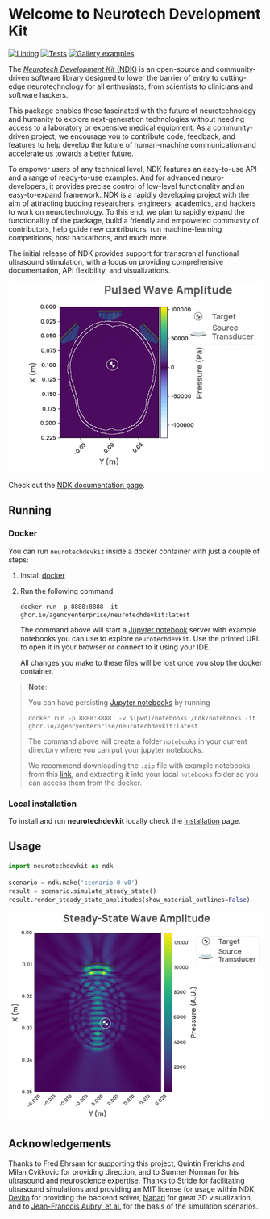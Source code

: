 # Welcome to Neurotech Development Kit

[![Linting](https://github.com/agencyenterprise/neurotechdevkit/actions/workflows/lint.yml/badge.svg)](https://github.com/agencyenterprise/neurotechdevkit/actions/workflows/lint.yml)
[![Tests](https://github.com/agencyenterprise/neurotechdevkit/actions/workflows/test.yml/badge.svg)](https://github.com/agencyenterprise/neurotechdevkit/actions/workflows/test.yml)
[![Gallery examples](https://circleci.com/gh/agencyenterprise/neurotechdevkit.png?style=shield)](https://circleci.com/gh/agencyenterprise/neurotechdevkit)

The [_Neurotech Development Kit_ (NDK)](https://agencyenterprise.github.io/neurotechdevkit/) is an open-source and community-driven software library designed to lower the barrier of entry to cutting-edge neurotechnology for all enthusiasts, from scientists to clinicians and software hackers.

This package enables those fascinated with the future of neurotechnology and humanity to explore next-generation technologies without needing access to a laboratory or expensive medical equipment. As a community-driven project, we encourage you to contribute code, feedback, and features to help develop the future of human-machine communication and accelerate us towards a better future.

To empower users of any technical level, NDK features an easy-to-use API and a range of ready-to-use examples. And for advanced neuro-developers, it provides precise control of low-level functionality and an easy-to-expand framework. NDK is a rapidly developing project with the aim of attracting budding researchers, engineers, academics, and hackers to work on neurotechnology. To this end, we plan to rapidly expand the functionality of the package, build a friendly and empowered community of contributors, help guide new contributors, run machine-learning competitions, host hackathons, and much more.

The initial release of NDK provides support for transcranial functional ultrasound stimulation, with a focus on providing comprehensive documentation, API flexibility, and visualizations.

![Simulation](https://raw.githubusercontent.com/agencyenterprise/neurotechdevkit/main/docs/images/ndk_example.gif)

Check out the [NDK documentation page](https://agencyenterprise.github.io/neurotechdevkit/).

## Running

### Docker

You can run `neurotechdevkit` inside a docker container with just a couple of steps:

1. Install [docker](https://docs.docker.com/engine/install/#desktop)

1. Run the following command:

    ```
    docker run -p 8888:8888 -it ghcr.io/agencyenterprise/neurotechdevkit:latest
    ```

    The command above will start a [Jupyter notebook](https://jupyterlab.readthedocs.io/en/stable/getting_started/overview.html) server with example notebooks you can use to explore `neurotechdevkit`. Use the printed URL to open it in your browser or connect to it using your IDE.

    All changes you make to these files will be lost once you stop the docker container.

> **Note**:
>
>    You can have persisting [Jupyter notebooks](https://jupyterlab.readthedocs.io/en/stable/getting_started/overview.html) by running
>    ```
>    docker run -p 8888:8888  -v $(pwd)/notebooks:/ndk/notebooks -it ghcr.io/agencyenterprise/neurotechdevkit:latest
>    ```
>    The command above will create a folder `notebooks` in your current directory where you can put your jupyter notebooks.
>
>    We recommend downloading the `.zip` file with example notebooks from this [link](https://agencyenterprise.github.io/neurotechdevkit/generated/gallery/gallery_jupyter.zip), and extracting it into your local `notebooks` folder so you can access them from the docker.

### Local installation

To install and run **neurotechdevkit** locally check the [installation](https://agencyenterprise.github.io/neurotechdevkit/installation/) page.

## Usage

```python
import neurotechdevkit as ndk

scenario = ndk.make('scenario-0-v0')
result = scenario.simulate_steady_state()
result.render_steady_state_amplitudes(show_material_outlines=False)
```

![Simulation](https://raw.githubusercontent.com/agencyenterprise/neurotechdevkit/main/docs/images/simulation_steady_state.png)

## Acknowledgements

Thanks to Fred Ehrsam for supporting this project, Quintin Frerichs and Milan Cvitkovic for providing direction, and to Sumner Norman for his ultrasound and neuroscience expertise. Thanks to [Stride](https://www.stride.codes/) for facilitating ultrasound simulations and providing an MIT license for usage within NDK, [Devito](https://www.devitoproject.org/) for providing the backend solver, [Napari](https://napari.org/stable/) for great 3D visualization, and to [Jean-Francois Aubry, et al.](https://doi.org/10.1121/10.0013426) for the basis of the simulation scenarios.
